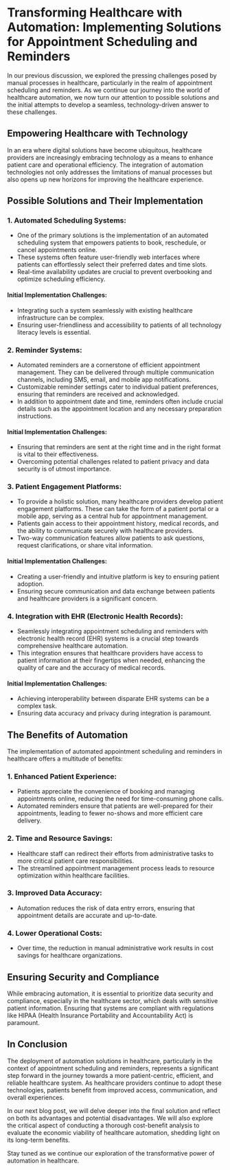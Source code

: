 # Transforming Healthcare with Automation: Implementing Solutions for Appointment Scheduling and Reminders

In our previous discussion, we explored the pressing challenges posed by manual processes in healthcare, particularly in the realm of appointment scheduling and reminders. As we continue our journey into the world of healthcare automation, we now turn our attention to possible solutions and the initial attempts to develop a seamless, technology-driven answer to these challenges.

## Empowering Healthcare with Technology

In an era where digital solutions have become ubiquitous, healthcare providers are increasingly embracing technology as a means to enhance patient care and operational efficiency. The integration of automation technologies not only addresses the limitations of manual processes but also opens up new horizons for improving the healthcare experience.

## Possible Solutions and Their Implementation

### 1. Automated Scheduling Systems:
- One of the primary solutions is the implementation of an automated scheduling system that empowers patients to book, reschedule, or cancel appointments online.
- These systems often feature user-friendly web interfaces where patients can effortlessly select their preferred dates and time slots.
- Real-time availability updates are crucial to prevent overbooking and optimize scheduling efficiency.

#### Initial Implementation Challenges:
- Integrating such a system seamlessly with existing healthcare infrastructure can be complex.
- Ensuring user-friendliness and accessibility to patients of all technology literacy levels is essential.

### 2. Reminder Systems:
- Automated reminders are a cornerstone of efficient appointment management. They can be delivered through multiple communication channels, including SMS, email, and mobile app notifications.
- Customizable reminder settings cater to individual patient preferences, ensuring that reminders are received and acknowledged.
- In addition to appointment date and time, reminders often include crucial details such as the appointment location and any necessary preparation instructions.

#### Initial Implementation Challenges:
- Ensuring that reminders are sent at the right time and in the right format is vital to their effectiveness.
- Overcoming potential challenges related to patient privacy and data security is of utmost importance.

### 3. Patient Engagement Platforms:
- To provide a holistic solution, many healthcare providers develop patient engagement platforms. These can take the form of a patient portal or a mobile app, serving as a central hub for appointment management.
- Patients gain access to their appointment history, medical records, and the ability to communicate securely with healthcare providers.
- Two-way communication features allow patients to ask questions, request clarifications, or share vital information.

#### Initial Implementation Challenges:
- Creating a user-friendly and intuitive platform is key to ensuring patient adoption.
- Ensuring secure communication and data exchange between patients and healthcare providers is a significant concern.

### 4. Integration with EHR (Electronic Health Records):
- Seamlessly integrating appointment scheduling and reminders with electronic health record (EHR) systems is a crucial step towards comprehensive healthcare automation.
- This integration ensures that healthcare providers have access to patient information at their fingertips when needed, enhancing the quality of care and the accuracy of medical records.

#### Initial Implementation Challenges:
- Achieving interoperability between disparate EHR systems can be a complex task.
- Ensuring data accuracy and privacy during integration is paramount.

## The Benefits of Automation

The implementation of automated appointment scheduling and reminders in healthcare offers a multitude of benefits:

### 1. Enhanced Patient Experience:
- Patients appreciate the convenience of booking and managing appointments online, reducing the need for time-consuming phone calls.
- Automated reminders ensure that patients are well-prepared for their appointments, leading to fewer no-shows and more efficient care delivery.

### 2. Time and Resource Savings:
- Healthcare staff can redirect their efforts from administrative tasks to more critical patient care responsibilities.
- The streamlined appointment management process leads to resource optimization within healthcare facilities.

### 3. Improved Data Accuracy:
- Automation reduces the risk of data entry errors, ensuring that appointment details are accurate and up-to-date.

### 4. Lower Operational Costs:
- Over time, the reduction in manual administrative work results in cost savings for healthcare organizations.

## Ensuring Security and Compliance

While embracing automation, it is essential to prioritize data security and compliance, especially in the healthcare sector, which deals with sensitive patient information. Ensuring that systems are compliant with regulations like HIPAA (Health Insurance Portability and Accountability Act) is paramount.

## In Conclusion

The deployment of automation solutions in healthcare, particularly in the context of appointment scheduling and reminders, represents a significant step forward in the journey towards a more patient-centric, efficient, and reliable healthcare system. As healthcare providers continue to adopt these technologies, patients benefit from improved access, communication, and overall experiences.

In our next blog post, we will delve deeper into the final solution and reflect on both its advantages and potential disadvantages. We will also explore the critical aspect of conducting a thorough cost-benefit analysis to evaluate the economic viability of healthcare automation, shedding light on its long-term benefits.

Stay tuned as we continue our exploration of the transformative power of automation in healthcare.
